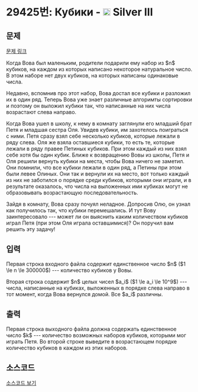# 29425번: Кубики - <img src="https://static.solved.ac/tier_small/8.svg" style="height:20px" /> Silver III

<!-- performance -->

<!-- 문제 제출 후 깃허브에 푸시를 했을 때 제출한 코드의 성능이 입력될 공간입니다.-->

<!-- end -->

## 문제

[문제 링크](https://boj.kr/29425)


<p>Когда Вова был маленьким, родители подарили ему набор из $n$ кубиков, на каждом из которых написано некоторое натуральное число. В этом наборе нет двух кубиков, на которых написаны одинаковые числа.</p>

<p>Недавно, вспомнив про этот набор, Вова достал все кубики и разложил их в один ряд. Теперь Вова уже знает различные алгоримты сортировки и поэтому он выложил кубики так, что написанные на них числа возрастают слева направо.</p>

<p>Когда Вова ушел в школу, к нему в комнату заглянули его младший брат Петя и младшая сестра Оля. Увидев кубики, им захотелось поиграться с ними. Петя сразу взял себе несколько кубиков, которые лежали в ряду слева. Оля же взяла оставшиеся кубики, то есть те, которые лежали в ряду правее Петиных кубиков. При этом каждый из них взял себе хотя бы один кубик. Ближе к возвращению Вовы из школы, Петя и Оля решили вернуть кубики на места, чтобы Вова ничего не заметил. Они помнили, что все кубики лежали в один ряд, а Петины при этом были левее Олиных. Они так и вернули их на место, вот только каждый из них не заботился о порядке среди кубиков, которыми они играли, и в результате оказалось, что числа на выложенных ими кубиках могут не образовывать возрастающую последовательность.</p>

<p>Зайдя в комнату, Вова сразу почуял неладное. Допросив Олю, он узнал как получилось так, что кубики перемешались. И тут Вову заинтересовало --- может ли он выяснить каким количеством кубиков играл Петя (при этом Оля играла оставшимися)? Он поручил вам решить эту задачу!</p>



## 입력


<p>Первая строка входного файла содержит единственное число $n$ ($1 \le n \le 300000$) --- количество кубиков у Вовы.</p>

<p>Вторая строка содержит $n$ целых чисел $a_i$ ($1 \le a_i \le 10^9$) --- числа, написанные на кубиках, выложенных в порядке слева направо в тот момент, когда Вова вернулся домой. Все $a_i$ различны.</p>



## 출력


<p>Первая строка выходного файла должна содержать единственное число $k$ --- количество возможных наборов кубиков, которыми мог играть Петя. Во второй строке выведите в возрастающем порядке количество кубиков в каждом из этих наборов.</p>



## 소스코드

[소스코드 보기](Кубики.cpp)
